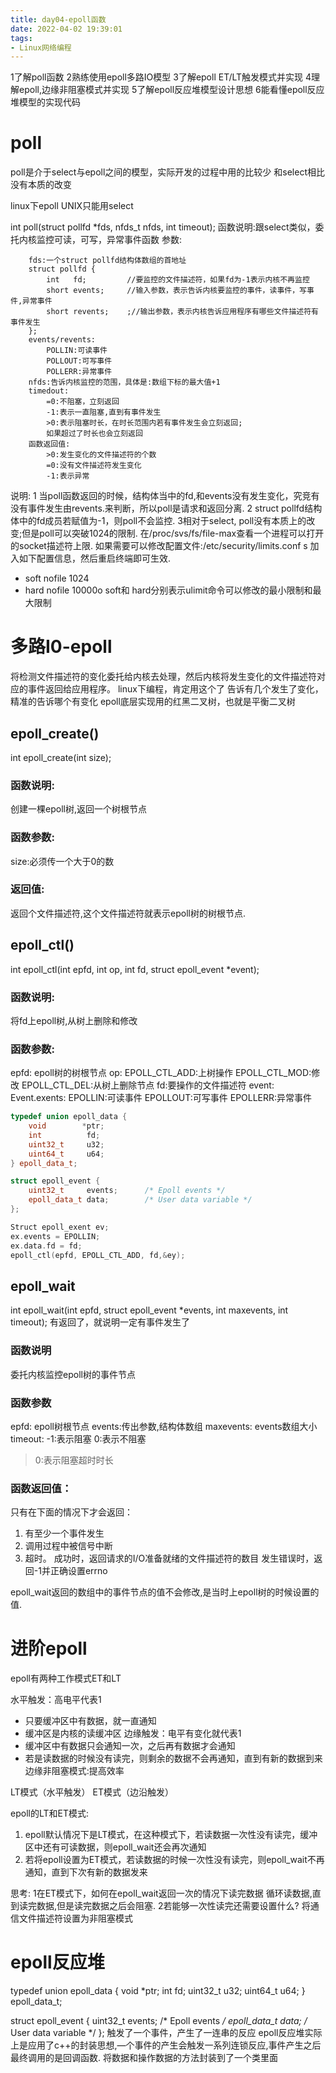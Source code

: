 ```yaml
---
title: day04-epoll函数
date: 2022-04-02 19:39:01
tags:
- Linux网络编程
---
```



1了解poll函数
2熟练使用epoll多路IO模型
3了解epoll ET/LT触发模式并实现
4理解epoll,边缘非阻塞模式并实现
5了解epoll反应堆模型设计思想
6能看懂epoll反应堆模型的实现代码


# poll
poll是介于select与epoll之间的模型，实际开发的过程中用的比较少
和select相比没有本质的改变

linux下epoll
UNIX只能用select


 int poll(struct pollfd *fds, nfds_t nfds, int timeout);
函数说明:跟select类似，委托内核监控可读，可写，异常事件函数
参数:
```
    fds:一个struct pollfd结构体数组的首地址
    struct pollfd {
        int   fd;         //要监控的文件描述符，如果fd为-1表示内核不再监控
        short events;     //输入参数，表示告诉内核要监控的事件，读事件，写事件,异常事件
        short revents;    ;//输出参数，表示内核告诉应用程序有哪些文件描述符有事件发生
    };
    events/revents:
        POLLIN:可读事件
        POLLOUT:可写事件
        POLLERR:异常事件
    nfds:告诉内核监控的范围，具体是:数组下标的最大值+1
    timedout:
        =0:不阻塞，立刻返回
        -1:表示一直阻塞,直到有事件发生
        >0:表示阻塞时长，在时长范围内若有事件发生会立刻返回;
        如果超过了时长也会立刻返回
    函数返回值:
        >0:发生变化的文件描述符的个数
        =0:没有文件描述符发生变化
        -1:表示异常
```
说明:
1 当poll函数返回的时候，结构体当中的fd,和events没有发生变化，究竞有没有事件发生由revents.来判断，所以poll是请求和返回分离.
2 struct pollfd结构体中的fd成员若赋值为-1，则poll不会监控.
3相对于select, poll没有本质上的改变;但是poll可以突破1024的限制.
在/proc/svs/fs/file-max查看一个进程可以打开的socket描述符上限.
如果需要可以修改配置文件:/etc/security/limits.conf
s
加入如下配置信息，然后重启终端即可生效.
* soft nofile 1024
* hard nofile 10000o
soft和 hard分别表示ulimit命令可以修改的最小限制和最大限制



# 多路I0-epoll

将检测文件描述符的变化委托给内核去处理，然后内核将发生变化的文件描述符对应的事件返回给应用程序。
linux下编程，肯定用这个了
告诉有几个发生了变化，精准的告诉哪个有变化
epoll底层实现用的红黑二叉树，也就是平衡二叉树

## epoll_create()
int epoll_create(int size);
### 函数说明:
创建一棵epoll树,返回一个树根节点
### 函数参数:
size:必须传一个大于0的数
### 返回值:
返回个文件描述符,这个文件描述符就表示epoll树的树根节点.


## epoll_ctl()
int epoll_ctl(int epfd, int op, int fd, struct epoll_event *event);
### 函数说明:
将fd上epoll树,从树上删除和修改
### 函数参数:
epfd: epoll树的树根节点
op:
    EPOLL_CTL_ADD:上树操作
    EPOLL_CTL_MOD:修改
    EPOLL_CTL_DEL:从树上删除节点
    fd:要操作的文件描述符
event:
    Event.exents:
    EPOLLIN:可读事件
    EPOLLOUT:可写事件
    EPOLLERR:异常事件
```C++
typedef union epoll_data {
    void        *ptr;
    int          fd;
    uint32_t     u32;
    uint64_t     u64;
} epoll_data_t;

struct epoll_event {
    uint32_t     events;      /* Epoll events */
    epoll_data_t data;        /* User data variable */
};
```
```C++
Struct epoll_exent ev;
ex.events = EPOLLIN;
ex.data.fd = fd;
epoll_ctl(epfd, EPOLL_CTL_ADD, fd,&ey);
```


## epoll_wait
int epoll_wait(int epfd, struct epoll_event *events, int maxevents, int timeout);
有返回了，就说明一定有事件发生了

### 函数说明
委托内核监控epoll树的事件节点
### 函数参数
epfd: epoll树根节点
events:传出参数,结构体数组
maxevents: events数组大小
timeout:
-1:表示阻塞
0:表示不阻塞
>0:表示阻塞超时时长
### 函数返回值：
只有在下面的情况下才会返回：
1. 有至少一个事件发生
2. 调用过程中被信号中断
3. 超时。
成功时，返回请求的I/O准备就绪的文件描述符的数目
发生错误时，返回-1并正确设置errno


epoll_wait返回的数组中的事件节点的值不会修改,是当时上epoll树的时候设置的值.




# 进阶epoll
epoll有两种工作模式ET和LT

水平触发：高电平代表1
- 只要缓冲区中有数据，就一直通知
- 缓冲区是内核的读缓冲区
边缘触发：电平有变化就代表1
- 缓冲区中有数据只会通知一次，之后再有数据才会通知
- 若是读数据的时候没有读完，则剩余的数据不会再通知，直到有新的数据到来
边缘非阻塞模式:提高效率


LT模式（水平触发）
ET模式（边沿触发）

epoll的LT和ET模式:
1. epoll默认情况下是LT模式，在这种模式下，若读数据一次性没有读完，缓冲区中还有可读数据，则epoll_wait还会再次通知
2. 若将epoll设置为ET模式，若读数据的时候一次性没有读完，则epoll_wait不再通知，直到下次有新的数据发来

思考:
1在ET模式下，如何在epoll_wait返回一次的情况下读完数据
循环读数据,直到读完数据,但是读完数据之后会阻塞.
2若能够一次性读完还需要设置什么?
将通信文件描述符设置为非阻塞模式


# epoll反应堆

typedef union epoll_data {
    void        *ptr;
    int          fd;
    uint32_t     u32;
    uint64_t     u64;
} epoll_data_t;

struct epoll_event {
    uint32_t     events;      /* Epoll events */
    epoll_data_t data;        /* User data variable */
};
触发了一个事件，产生了一连串的反应
epoll反应堆实际上是应用了c++的封装思想,—个事件的产生会触发一系列连锁反应,事件产生之后最终调用的是回调函数.
将数据和操作数据的方法封装到了一个类里面











